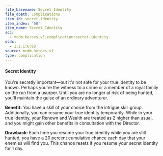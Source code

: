 ```yaml
---
file_basename: Secret Identity
file_dpath: Complications
item_id: secret-identity
item_index: '68'
item_name: Secret Identity
scc:
  - mcdm.heroes.v1:complication:secret-identity
scdc:
  - 1.1.1:6:68
source: mcdm.heroes.v1
type: complication
---
```


#### Secret Identity

You're secretly important—but it's not safe for your true identity to be known. Perhaps you're the witness to a crime or a member of a royal family on the run from a usurper. Until you are no longer at risk of being hunted, you'll maintain the guise of an ordinary adventurer.

**Benefit:** You have a skill of your choice from the intrigue skill group. Additionally, you can resume your true identity temporarily. While in your true identity, your Renown and Wealth are treated as 2 higher than usual, and you might gain other benefits in consultation with the Director.

**Drawback:** Each time you resume your true identity while you are still hunted, you have a 20 percent cumulative chance each day that your enemies will find you. This chance resets if you resume your secret identity for 1 day.
